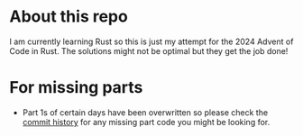 # About this repo

I am currently learning Rust so this is just my attempt for the 2024 Advent of Code in Rust. The solutions might not be optimal but they get the job done!

# For missing parts

- Part 1s of certain days have been overwritten so please check the [commit history](https://github.com/bhavishya-sahdev/aoc-24/commits/master/) for any missing part code you might be looking for.
